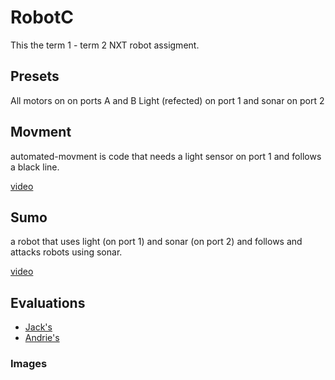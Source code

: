 # RobotC
This the term 1 - term 2 NXT robot assigment.

## Presets
All motors on on ports A and B
Light (refected) on port 1 and sonar on port 2


## Movment
automated-movment is code that needs a light sensor on port 1 and follows a black line.

[video](https://github.com/GitOffMyLAN/RobotC/blob/master/movment.mp4)
## Sumo
a robot that uses light (on port 1) and sonar (on port 2) and follows and attacks robots using sonar.

[video](https://github.com/GitOffMyLAN/RobotC/blob/master/sumo.mp4)

## Evaluations
* [Jack's](https://github.com/GitOffMyLAN/RobotC/blob/master/jack's%20evaluation.md)
* [Andrie's](https://github.com/GitOffMyLAN/RobotC/blob/master/andries%20evaluation.md)

### Images
